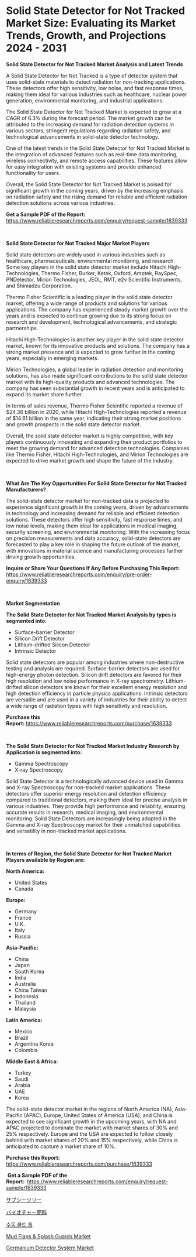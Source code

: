 <p><h1>Solid State Detector for Not Tracked Market Size: Evaluating its Market Trends, Growth, and Projections 2024 - 2031</h1></p><p><strong>Solid State Detector for Not Tracked Market Analysis and Latest Trends</strong></p>
<p><p>A Solid State Detector for Not Tracked is a type of detector system that uses solid-state materials to detect radiation for non-tracking applications. These detectors offer high sensitivity, low noise, and fast response times, making them ideal for various industries such as healthcare, nuclear power generation, environmental monitoring, and industrial applications.</p><p>The Solid State Detector for Not Tracked Market is expected to grow at a CAGR of 6.3% during the forecast period. The market growth can be attributed to the increasing demand for radiation detection systems in various sectors, stringent regulations regarding radiation safety, and technological advancements in solid-state detector technology.</p><p>One of the latest trends in the Solid State Detector for Not Tracked Market is the integration of advanced features such as real-time data monitoring, wireless connectivity, and remote access capabilities. These features allow for easy integration with existing systems and provide enhanced functionality for users.</p><p>Overall, the Solid State Detector for Not Tracked Market is poised for significant growth in the coming years, driven by the increasing emphasis on radiation safety and the rising demand for reliable and efficient radiation detection solutions across various industries.</p></p>
<p><strong>Get a Sample PDF of the Report:&nbsp;</strong> <a href="https://www.reliableresearchreports.com/enquiry/request-sample/1639333">https://www.reliableresearchreports.com/enquiry/request-sample/1639333</a></p>
<p>&nbsp;</p>
<p><strong>Solid State Detector for Not Tracked Major Market Players</strong></p>
<p><p>Solid state detectors are widely used in various industries such as healthcare, pharmaceuticals, environmental monitoring, and research. Some key players in the solid state detector market include Hitachi High-Technologies, Thermo Fisher, Burker, Ketek, Oxford, Amptek, RaySpec, PNDetector, Mirion Technologies, JEOL, RMT, e2v Scientific Instruments, and Shimadzu Corporation.</p><p>Thermo Fisher Scientific is a leading player in the solid state detector market, offering a wide range of products and solutions for various applications. The company has experienced steady market growth over the years and is expected to continue growing due to its strong focus on research and development, technological advancements, and strategic partnerships.</p><p>Hitachi High-Technologies is another key player in the solid state detector market, known for its innovative products and solutions. The company has a strong market presence and is expected to grow further in the coming years, especially in emerging markets.</p><p>Mirion Technologies, a global leader in radiation detection and monitoring solutions, has also made significant contributions to the solid state detector market with its high-quality products and advanced technologies. The company has seen substantial growth in recent years and is anticipated to expand its market share further.</p><p>In terms of sales revenue, Thermo Fisher Scientific reported a revenue of $24.36 billion in 2020, while Hitachi High-Technologies reported a revenue of $14.61 billion in the same year, indicating their strong market positions and growth prospects in the solid state detector market.</p><p>Overall, the solid state detector market is highly competitive, with key players continuously innovating and expanding their product portfolios to meet the growing demand for advanced detection technologies. Companies like Thermo Fisher, Hitachi High-Technologies, and Mirion Technologies are expected to drive market growth and shape the future of the industry.</p></p>
<p>&nbsp;</p>
<p><strong>What Are The Key Opportunities For Solid State Detector for Not Tracked Manufacturers?</strong></p>
<p><p>The solid-state detector market for non-tracked data is projected to experience significant growth in the coming years, driven by advancements in technology and increasing demand for reliable and efficient detection solutions. These detectors offer high sensitivity, fast response times, and low noise levels, making them ideal for applications in medical imaging, security screening, and environmental monitoring. With the increasing focus on precision measurements and data accuracy, solid-state detectors are forecasted to play a key role in shaping the future outlook of the market, with innovations in material science and manufacturing processes further driving growth opportunities.</p></p>
<p><strong>Inquire or Share Your Questions If Any Before Purchasing This Report:</strong> <a href="https://www.reliableresearchreports.com/enquiry/pre-order-enquiry/1639333">https://www.reliableresearchreports.com/enquiry/pre-order-enquiry/1639333</a></p>
<p>&nbsp;</p>
<p><strong>Market Segmentation</strong></p>
<p><strong>The Solid State Detector for Not Tracked Market Analysis by types is segmented into:</strong></p>
<p><ul><li>Surface-barrier Detector</li><li>Silicon Drift Detector</li><li>Lithium-drifted Silicon Detector</li><li>Intrinsic Detector</li></ul></p>
<p><p>Solid state detectors are popular among industries where non-destructive testing and analysis are required. Surface-barrier detectors are used for high-energy photon detection. Silicon drift detectors are favored for their high resolution and low noise performance in X-ray spectrometry. Lithium-drifted silicon detectors are known for their excellent energy resolution and high detection efficiency in particle physics applications. Intrinsic detectors are versatile and are used in a variety of industries for their ability to detect a wide range of radiation types with high sensitivity and resolution.</p></p>
<p><strong>Purchase this Report:&nbsp;</strong><a href="https://www.reliableresearchreports.com/purchase/1639333">https://www.reliableresearchreports.com/purchase/1639333</a></p>
<p>&nbsp;</p>
<p><strong>The Solid State Detector for Not Tracked Market Industry Research by Application is segmented into:</strong></p>
<p><ul><li>Gamma Spectroscopy</li><li>X-ray Spectroscopy</li></ul></p>
<p><p>Solid State Detector is a technologically advanced device used in Gamma and X-ray Spectroscopy for non-tracked market applications. These detectors offer superior energy resolution and detection efficiency compared to traditional detectors, making them ideal for precise analysis in various industries. They provide high performance and reliability, ensuring accurate results in research, medical imaging, and environmental monitoring. Solid State Detectors are increasingly being adopted in the Gamma and X-ray Spectroscopy market for their unmatched capabilities and versatility in non-tracked market applications.</p></p>
<p>&nbsp;</p>
<p><strong>In terms of Region, the Solid State Detector for Not Tracked Market Players available by Region are:</strong></p>
<p>
    <p> <strong> North America: </strong>
        <ul>
            <li>United States</li>
            <li>Canada</li>
        </ul>
        </p> 
    <p> <strong> Europe: </strong>
        <ul>
            <li>Germany</li>
            <li>France</li>
            <li>U.K.</li>
            <li>Italy</li>
            <li>Russia</li>
        </ul>
        </p> 
    <p> <strong> Asia-Pacific: </strong>
        <ul>
            <li>China</li>
            <li>Japan</li>
            <li>South Korea</li>
            <li>India</li>
            <li>Australia</li>
            <li>China Taiwan</li>
            <li>Indonesia</li>
            <li>Thailand</li>
            <li>Malaysia</li>
        </ul>
        </p> 
    <p> <strong> Latin America: </strong>
        <ul>
            <li>Mexico</li>
            <li>Brazil</li>
            <li>Argentina Korea</li>
            <li>Colombia</li>
        </ul>
        </p> 
    <p> <strong> Middle East & Africa: </strong>
        <ul>
            <li>Turkey</li>
            <li>Saudi</li>
            <li>Arabia</li>
            <li>UAE</li>
            <li>Korea</li>
        </ul>
    </p>
    </p>
<p><p>The solid-state detector market in the regions of North America (NA), Asia-Pacific (APAC), Europe, United States of America (USA), and China is expected to see significant growth in the upcoming years, with NA and APAC projected to dominate the market with market shares of 30% and 25% respectively. Europe and the USA are expected to follow closely behind with market shares of 20% and 15% respectively, while China is anticipated to capture a market share of 10%.</p></p>
<p><strong>Purchase this Report: </strong><a href="https://www.reliableresearchreports.com/purchase/1639333">https://www.reliableresearchreports.com/purchase/1639333</a></p>
<p>&nbsp;<strong>Get a Sample PDF of the Report:&nbsp;&nbsp;</strong><a href="https://www.reliableresearchreports.com/enquiry/request-sample/1639333">https://www.reliableresearchreports.com/enquiry/request-sample/1639333</a></p>
<p><strong></strong></p>
<p><p><a href="https://github.com/ycmtqqhvk3273/Market-Research-Report-List-1/blob/main/341331112869.md">サブシーツリー</a></p><p><a href="https://github.com/mathieurico66/Market-Research-Report-List-1/blob/main/698335312870.md">バイオチャー肥料</a></p><p><a href="https://github.com/lkwggful07722/Market-Research-Report-List-1/blob/main/487558011903.md">수동 콜드 톱</a></p><p><a href="https://issuu.com/reportprime-2/docs/mud-flaps-splash-guards-market-size-2030.pptx">Mud Flaps & Splash Guards Market</a></p><p><a href="https://github.com/okotobwrhuteie/Market-Research-Report-List-1/blob/main/germanium-detector-system-market.md">Germanium Detector System Market</a></p></p>